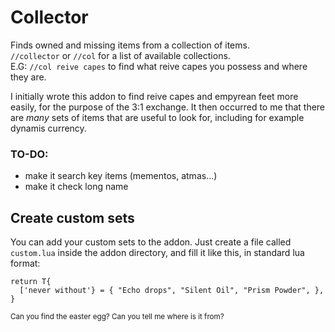 # Collector

Finds owned and missing items from a collection of items.  
`//collector` or `//col` for a list of available collections.  
E.G: `//col reive capes` to find what reive capes you possess and where they are.  

I initially wrote this addon to find reive capes and empyrean feet more easily, for the purpose of the 3:1 exchange.
It then occurred to me that there are *many* sets of items that are useful to look for, including for example dynamis currency.

### TO-DO:
- make it search key items (mementos, atmas...)
- make it check long name

## Create custom sets
You can add your custom sets to the addon. Just create a file called `custom.lua` inside the addon directory, and fill it like this, in standard lua format:
```
return T{
  ['never without'} = { "Echo drops", "Silent Oil", "Prism Powder", },
}
```

<sub>Can you find the easter egg? Can you tell me where is it from?</sub>
